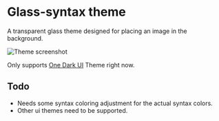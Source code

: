 # Glass-syntax theme

A transparent glass theme designed for placing an image in the background.

![Theme screenshot](http://i.imgur.com/reZVyXG.png)

Only supports [One Dark UI](https://atom.io/themes/one-dark-ui) Theme right now.

## Todo
* Needs some syntax coloring adjustment for the actual syntax colors.
* Other ui themes need to be supported.
